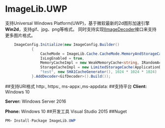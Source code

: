 # ImageLib.UWP
  支持Universal Windows Platform(UWP)，基于微软最新的2d图形加速引擎**Win2d**，支持gif、jpg、png等格式。
  同时支持实现[IImageDecoder](https://github.com/chenrensong/ImageLib.UWP/blob/master/ImageLib/IO/IImageDecoder.cs)接口来支持更多图片格式。
``` c#
    ImageConfig.Initialize(new ImageConfig.Builder()
            {
                CacheMode = ImageLib.Cache.CacheMode.MemoryAndStorageCache,
                IsLogEnabled = true,
                MemoryCacheImpl = new WeakMemoryCache<string, IRandomAccessStream>(),
                StorageCacheImpl = new LimitedStorageCache(ApplicationData.Current.LocalCacheFolder,
                "test", new SHA1CacheGenerator(), 1024 * 1024 * 1024)
            }.AddDecoder<GifDecoder>().Build());
```
##支持URI格式
  http:, https:, ms-appx:,ms-appdata:
##支持平台
  **Client:** Windows 10
  
  **Server:** Windows Server 2016 
  
  **Phone:**  Windows 10 
##开发工具
  Visual Studio 2015 
##Nuget
``` c#
PM> Install-Package ImageLib.UWP
```


